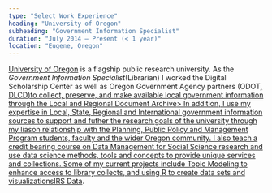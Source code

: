 ```yaml
---
type: "Select Work Experience"
heading: "University of Oregon"
subheading: "Government Information Specialist"
duration: "July 2014 – Present (< 1 year)"
location: "Eugene, Oregon"
---
```


<a href="http://uoregon.edu/" target="_blank">University of Oregon</a> is a flagship public research university. As the *Government Information Specialist*(Librarian) I worked the Digital Scholarship Center as well as Oregon Government Agency partners (ODOT<a href= http://www.oregon.gov/odot/pages/index.aspx>, DLCD<a href=http://www.oregon.gov/lcd/Pages/index.aspx>)to collect, preserve, and make available local government information through the Local and Regional Document Archive<a href=https://scholarsbank.uoregon.edu/xmlui/handle/1794/7549>>  In addition, I use my expertise in Local, State, Regional and International government information sources to support and futher the research goals of the university through my liason relationship with the Planning, Public Policy and Management Program students, faculty and the wider Oregon community. I also teach a credit bearing course on Data Management for Social Science research and use data science methods, tools and concepts to provide unique services and collections.  Some of my current projects include Topic Modeling to enhance access to library collects, and using R to create data sets and visualizations<a href="https://github.com/UODocCenter/990sandEOBMFmerged" target="_blank">IRS Data</a>.
